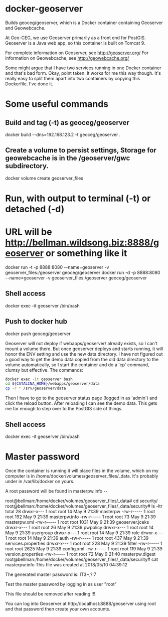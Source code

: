 # docker-geoserver
Builds geoceg/geoserver, which is a Docker container containing Geoserver and Geowebcache.

At Geo-CEG, we use Geoserver primarily as a front end for PostGIS.
Geoserver is a Java web app, so this container is built on Tomcat 9.

For complete information on Geoserver, see http://geoserver.org/
For information on Geowebcache, see http://geowebcache.org/

Some might argue that I have two services running in one Docker container and that's
bad form. Okay, point taken. It works for me this way though. It's really easy to split them
apart into two containers by copying this Dockerfile. I've done it.


# Some useful commands

## Build and tag (-t) as geoceg/geoserver

 docker build --dns=192.168.123.2 -t geoceg/geoserver .

## Create a volume to persist settings, Storage for geowebcache is in the /geoserver/gwc subdirectory.

 docker volume create geoserver_files
 
 # Run, with output to terminal (-t) or detached (-d)
 # URL will be http://bellman.wildsong.biz:8888/geoserver or something like it

 docker run -t -p 8888:8080 --name=geoserver -v geoserver_files:/geoserver geoceg/geoserver
 docker run -d -p 8888:8080 --name=geoserver -v geoserver_files:/geoserver geoceg/geoserver

## Shell access
 docker exec -it geoserver /bin/bash

## Push to docker hub
 docker push geoceg/geoserver

Geoserver will not deploy if webapps/geoserver/ already exists, so I can't mount a volume there.
But once geoserver deploys and starts running, it will honor the ENV setting and use the new data directory.
I have not figured out a good way to get the demo data copied from the old data directory to the volume automatically,
so I start the container and do a 'cp' command, clumsy but effective. The commands:
````bash
docker exec -it geoserver bash
cd ${CATALINA_HOME}/webapps/geoserver/data
cp -r * /srv/geoserver/data
````
Then I have to go to the geoserver status page (logged in as 'admin') and click the reload button.
After reloading I can see the demo data. This gets me far enough to step over to the PostGIS side
of things.

## Shell access
docker exec -it geoserver /bin/bash



# Master password

Once the container is running it will place files in the volume, which on my computer is in
/home/docker/volumes/geoserver_files/_data. It's probably under in /var/lib/docker on yours.

A root password will be found in masterpw.info --

root@bellman:/home/docker/volumes/geoserver_files/_data# cd security/
root@bellman:/home/docker/volumes/geoserver_files/_data/security# ls -ltr
total 28
drwxr-x--- 1 root root   14 May  9 21:39 masterpw
-rw-r----- 1 root root  192 May  9 21:39 masterpw.info
-rw-r----- 1 root root   73 May  9 21:39 masterpw.xml
-rw-r----- 1 root root 1031 May  9 21:39 geoserver.jceks
drwxr-x--- 1 root root   26 May  9 21:39 pwpolicy
drwxr-x--- 1 root root   14 May  9 21:39 usergroup
drwxr-x--- 1 root root   14 May  9 21:39 role
drwxr-x--- 1 root root   14 May  9 21:39 auth
-rw-r----- 1 root root  437 May  9 21:39 services.properties
drwxr-x--- 1 root root  228 May  9 21:39 filter
-rw-r----- 1 root root 2625 May  9 21:39 config.xml
-rw-r----- 1 root root  119 May  9 21:39 version.properties
-rw-r----- 1 root root   72 May  9 21:40 masterpw.digest
root@bellman:/home/docker/volumes/geoserver_files/_data/security# cat masterpw.info
This file was created at 2018/05/10 04:39:12

The generated master password is: IT3~,?'7

Test the master password by logging in as user "root"

This file should be removed after reading !!!.

You can log into Geoserver at http://localhost:8888/geoserver
using root and that password then create your own accounts.

